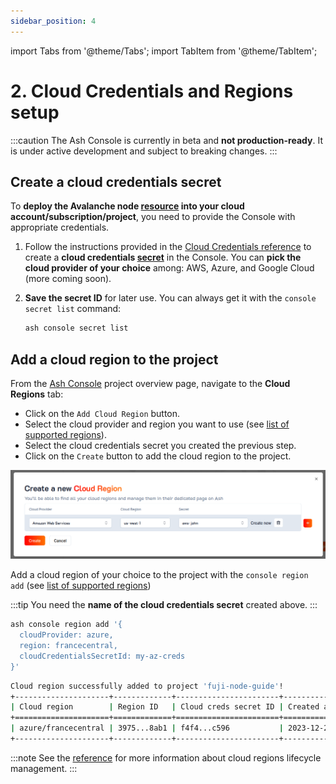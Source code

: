 ```yaml
---
sidebar_position: 4
---
```


import Tabs from '@theme/Tabs';
import TabItem from '@theme/TabItem';

# 2. Cloud Credentials and Regions setup

:::caution
The Ash Console is currently in beta and **not production-ready**. It is under active development and subject to breaking changes.
:::

## Create a cloud credentials secret

To **deploy the Avalanche node [resource](/docs/console/glossary#resource) into your cloud account/subscription/project**, you need to provide the Console with appropriate credentials.

1. Follow the instructions provided in the [Cloud Credentials reference](/docs/console/reference/cloud-credentials) to create a **cloud credentials [secret](/docs/console/glossary#secret)** in the Console. You can **pick the cloud provider of your choice** among: AWS, Azure, and Google Cloud (more coming soon).

2. **Save the secret ID** for later use. You can always get it with the `console secret list` command:
   ```bash
   ash console secret list
   ```

## Add a cloud region to the project

<Tabs>

<TabItem value="console" label="Using the Ash Console" default>

From the [Ash Console](https://console.ash.center) project overview page, navigate to the **Cloud Regions** tab:
- Click on the `Add Cloud Region` button.
- Select the cloud provider and region you want to use (see [list of supported regions](/docs/console/glossary#cloud-region)).
- Select the cloud credentials secret you created the previous step.
- Click on the `Create` button to add the cloud region to the project.

![Ash Console cloud region create](/img/ash-console-create-cloud-region.png)

</TabItem>

<TabItem value="cli" label="Using the Ash CLI">

Add a cloud region of your choice to the project with the `console region add` (see [list of supported regions](/docs/console/glossary#cloud-region))

:::tip
You need the **name of the cloud credentials secret** created above.
:::

```bash title="Command"
ash console region add '{
  cloudProvider: azure,
  region: francecentral,
  cloudCredentialsSecretId: my-az-creds
}'
```

```bash title="Output"
Cloud region successfully added to project 'fuji-node-guide'!
+---------------------+-------------+-----------------------+------------------+-----------+
| Cloud region        | Region ID   | Cloud creds secret ID | Created at       | Status    |
+=====================+=============+=======================+==================+===========+
| azure/francecentral | 3975...8ab1 | f4f4...c596           | 2023-12-21T11:18 | Available |
+---------------------+-------------+-----------------------+------------------+-----------+
```

</TabItem>
</Tabs>

:::note
See the [reference](/docs/console/reference/resource-management) for more information about cloud regions lifecycle management.
:::

